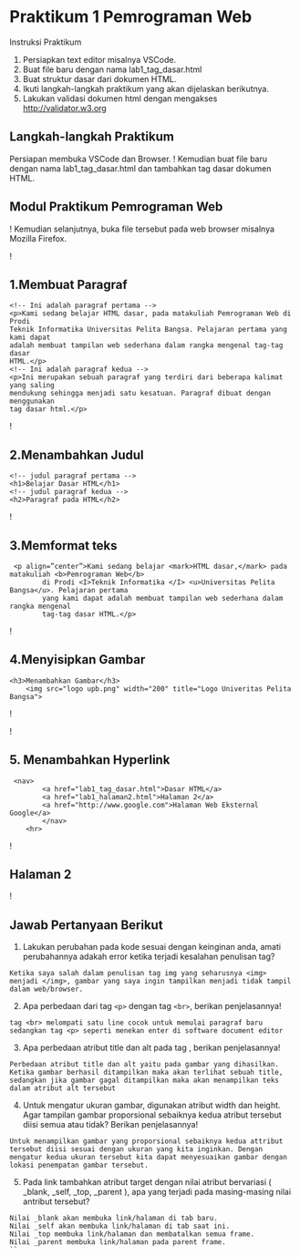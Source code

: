 # Praktikum 1 Pemrograman Web
Instruksi Praktikum
1. Persiapkan text editor misalnya VSCode.
2. Buat file baru dengan nama lab1_tag_dasar.html
3. Buat struktur dasar dari dokumen HTML.
4. Ikuti langkah-langkah praktikum yang akan dijelaskan berikutnya.
5. Lakukan validasi dokumen html dengan mengakses http://validator.w3.org

## Langkah-langkah Praktikum
Persiapan membuka VSCode dan Browser.
!
Kemudian buat file baru dengan nama lab1_tag_dasar.html dan tambahkan tag dasar dokumen
HTML.

## Modul Praktikum Pemrograman Web
!
Kemudian selanjutnya, buka file tersebut pada web browser misalnya Mozilla Firefox.


!




## 1.Membuat Paragraf
```
<!-- Ini adalah paragraf pertama -->
<p>Kami sedang belajar HTML dasar, pada matakuliah Pemrograman Web di Prodi
Teknik Informatika Universitas Pelita Bangsa. Pelajaran pertama yang kami dapat
adalah membuat tampilan web sederhana dalam rangka mengenal tag-tag dasar
HTML.</p>
<!-- Ini adalah paragraf kedua -->
<p>Ini merupakan sebuah paragraf yang terdiri dari beberapa kalimat yang saling
mendukung sehingga menjadi satu kesatuan. Paragraf dibuat dengan menggunakan
tag dasar html.</p>
```

!

## 2.Menambahkan Judul
```
<!-- judul paragraf pertama -->
<h1>Belajar Dasar HTML</h1>
<!-- judul paragraf kedua -->
<h2>Paragraf pada HTML</h2>
```

!

## 3.Memformat teks
```
 <p align=”center”>Kami sedang belajar <mark>HTML dasar,</mark> pada matakuliah <b>Pemrograman Web</b>
        di Prodi <I>Teknik Informatika </I> <u>Universitas Pelita Bangsa</u>. Pelajaran pertama
        yang kami dapat adalah membuat tampilan web sederhana dalam rangka mengenal
        tag-tag dasar HTML.</p>
```

!

## 4.Menyisipkan Gambar
```
<h3>Menambahkan Gambar</h3>
    <img src="logo upb.png" width="200" title="Logo Univeritas Pelita Bangsa">
```

!


!

## 5. Menambahkan Hyperlink
```
 <nav>
        <a href="lab1_tag_dasar.html">Dasar HTML</a>
        <a href="lab1_halaman2.html">Halaman 2</a>
        <a href="http://www.google.com">Halaman Web Eksternal Google</a>
        </nav>
    <hr>
```

!

## Halaman 2

!


## Jawab Pertanyaan Berikut
1. Lakukan perubahan pada kode sesuai dengan keinginan anda, amati perubahannya adakah error ketika terjadi kesalahan penulisan tag?
```
Ketika saya salah dalam penulisan tag img yang seharusnya <img> menjadi </img>, gambar yang saya ingin tampilkan menjadi tidak tampil dalam web/browser.
```

2. Apa perbedaan dari tag `<p>` dengan tag `<br>`, berikan penjelasannya!
```
tag <br> melompati satu line cocok untuk memulai paragraf baru sedangkan tag <p> seperti menekan enter di software document editor 
```

3. Apa perbedaan atribut title dan alt pada tag <img>, berikan penjelasannya!
```
Perbedaan atribut title dan alt yaitu pada gambar yang dihasilkan. Ketika gambar berhasil ditampilkan maka akan terlihat sebuah title, sedangkan jika gambar gagal ditampilkan maka akan menampilkan teks dalam atribut alt tersebut
```

4. Untuk mengatur ukuran gambar, digunakan atribut width dan height. Agar tampilan gambar proporsional sebaiknya kedua atribut tersebut diisi semua atau tidak? Berikan penjelasannya!
```
Untuk menampilkan gambar yang proporsional sebaiknya kedua attribut tersebut diisi sesuai dengan ukuran yang kita inginkan. Dengan mengatur kedua ukuran tersebut kita dapat menyesuaikan gambar dengan lokasi penempatan gambar tersebut.
```

5. Pada link tambahkan atribut target dengan nilai atribut bervariasi ( _blank, _self, _top, _parent ), apa yang terjadi pada masing-masing nilai antribut tersebut?
```
Nilai _blank akan membuka link/halaman di tab baru.
Nilai _self akan membuka link/halaman di tab saat ini.
Nilai _top membuka link/halaman dan membatalkan semua frame.
Nilai _parent membuka link/halaman pada parent frame.
``
